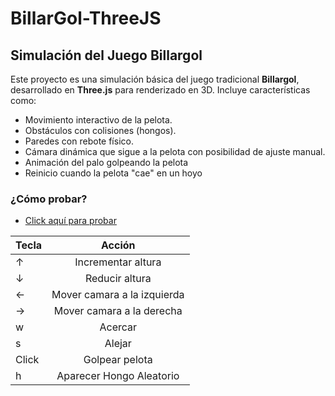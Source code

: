 # BillarGol-ThreeJS
## Simulación del Juego Billargol

Este proyecto es una simulación básica del juego tradicional **Billargol**, desarrollado en **Three.js** para renderizado en 3D. Incluye características como:
- Movimiento interactivo de la pelota.
- Obstáculos con colisiones (hongos).
- Paredes con rebote físico.
- Cámara dinámica que sigue a la pelota con posibilidad de ajuste manual.
- Animación del palo golpeando la pelota
- Reinicio cuando la pelota "cae" en un hoyo

### ¿Cómo probar?

- [Click aquí para probar](https://rawcdn.githack.com/gonzayb/BillarGol-ThreeJS/main/TPBillargol.html)

| Tecla        | Acción                |
| ------------- |:-------------:|
| ↑      | Incrementar altura |
| ↓      | Reducir altura |
| ←      | Mover camara a la izquierda |
| →      | Mover camara a la derecha |
| w      | Acercar |
| s      | Alejar |
| Click      | Golpear pelota |
| h      | Aparecer Hongo Aleatorio |
